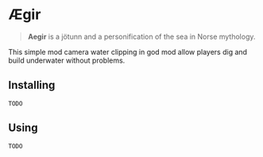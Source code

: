 # Ægir

> **Aegir** is a jötunn and a personification of the sea in Norse mythology.

This simple mod camera water clipping in god mod allow players dig and build underwater
 without problems.

## Installing

`TODO`

## Using

`TODO`
